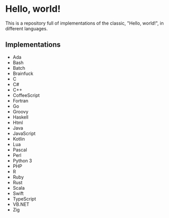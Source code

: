 # Hello, world!
This is a repository full of implementations of the classic, "Hello, world!", in different languages.

## Implementations
- Ada
- Bash
- Batch
- Brainfuck
- C
- C#
- C++
- CoffeeScript
- Fortran
- Go
- Groovy
- Haskell
- Html
- Java
- JavaScript
- Kotlin
- Lua
- Pascal
- Perl
- Python 3
- PHP
- R
- Ruby
- Rust
- Scala
- Swift
- TypeScript
- VB.NET
- Zig
